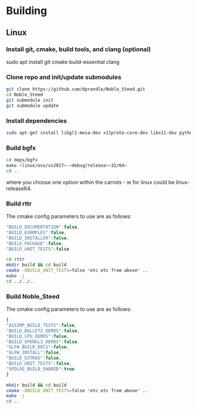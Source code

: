 # Building

## Linux

### Install git, cmake, build tools, and clang (optional)

sudo apt install git cmake build-essential clang

### Clone repo and init/update submodules

```sh
git clone https://github.com/dprandle/Noble_Steed.git
cd Noble_Steed
git submodule init
git submodule update
```

### Install dependencies

```sh
sudo apt-get install libgl1-mesa-dev x11proto-core-dev libx11-dev python3 python3-dev xorg-dev
```

### Build bgfx

```sh
cd deps/bgfx
make <linux/osx/vs2017>-<debug/release><32/64>
cd ..
```

where you choose one option within the carrots - ie for linux could be linux-release64.

### Build rttr

The cmake config parameters to use are as follows:

```js
"BUILD_DOCUMENTATION":false,
"BUILD_EXAMPLES":false,
"BUILD_INSTALLER":false,
"BUILD_PACKAGE":false,
"BUILD_UNIT_TESTS":false
```

```sh
cd rttr
mkdir build && cd build
cmake -DBUILD_UNIT_TESTS=false *etc etc from above* ..
make -j
cd ../../..
```

### Build Noble_Steed

The cmake config parameters to use are as follows:

```js
{
"ASSIMP_BUILD_TESTS":false,
"BUILD_BULLET2_DEMOS":false,
"BUILD_CPU_DEMOS":false,
"BUILD_OPENGL3_DEMOS":false,
"GLFW_BUILD_DOCS":false,
"GLFW_INSTALL":false,
"BUILD_EXTRAS":false,
"BUILD_UNIT_TESTS":false,
"SPDLOG_BUILD_SHARED":true
}
```

```sh
mkdir build && cd build
cmake -DBUILD_UNIT_TESTS=false *etc etc from above* ..
make -j
cd ..
```
